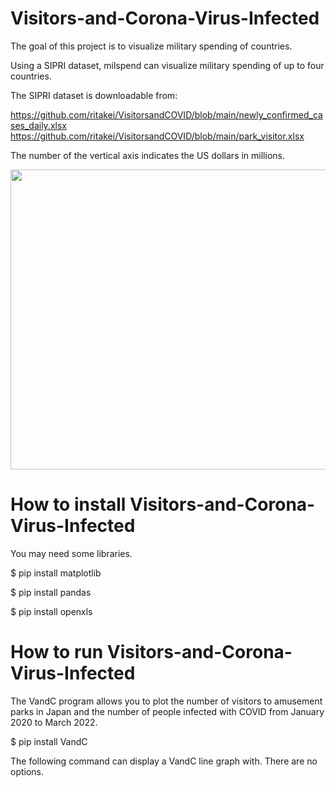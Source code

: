 # Visitors-and-Corona-Virus-Infected

The goal of this project is to visualize military spending of countries.

Using a SIPRI dataset, milspend can visualize military spending of up to four countries.

The SIPRI dataset is downloadable from:

https://github.com/ritakei/VisitorsandCOVID/blob/main/newly_confirmed_cases_daily.xlsx
https://github.com/ritakei/VisitorsandCOVID/blob/main/park_visitor.xlsx

The number of the vertical axis indicates the US dollars in millions.

<img src='https://github.com/ritakei/VisitorsandCOVID/blob/main/park.png' width=640 height=480>

# How to install Visitors-and-Corona-Virus-Infected
You may need some libraries.

$ pip install matplotlib

$ pip install pandas

$ pip install openxls

# How to run Visitors-and-Corona-Virus-Infected
The VandC program allows you to plot the number of visitors to amusement parks in Japan and the number of people infected with COVID from January 2020 to March 2022.

$ pip install VandC

The following command can display a VandC line graph with.
There are no options.
